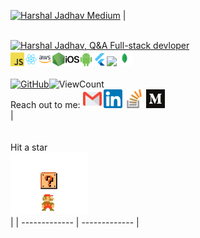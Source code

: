 [![Harshal Jadhav Medium](https://mediumblog-cards.vercel.app/getMediumBlogs?username=harshalrj25&type=horizontal)](https://medium.com/@harshalrj25)
| <img width=700/><div align="left"><a href="https://stackoverflow.com/users/7882093/harshal-jadhav"><img src="https://stackoverflow.com/users/flair/7882093.png?theme=dark" width="208" height="58" alt="Harshal Jadhav, Q&amp;A Full-stack devloper" title="Stack Overflow, Q&amp; Profile info"></a><br><code><img height="22" src="https://raw.githubusercontent.com/github/explore/80688e429a7d4ef2fca1e82350fe8e3517d3494d/topics/javascript/javascript.png"><img height="22" src="https://raw.githubusercontent.com/github/explore/80688e429a7d4ef2fca1e82350fe8e3517d3494d/topics/react/react.png"><img height="22" src="https://raw.githubusercontent.com/github/explore/80688e429a7d4ef2fca1e82350fe8e3517d3494d/topics/aws/aws.png"><img height="22" src="https://raw.githubusercontent.com/github/explore/80688e429a7d4ef2fca1e82350fe8e3517d3494d/topics/nodejs/nodejs.png"><img height="22" src="https://raw.githubusercontent.com/github/explore/80688e429a7d4ef2fca1e82350fe8e3517d3494d/topics/ios/ios.png"><img height="22" src="https://raw.githubusercontent.com/github/explore/80688e429a7d4ef2fca1e82350fe8e3517d3494d/topics/android/android.png"><img height="22" src="https://raw.githubusercontent.com/github/explore/80688e429a7d4ef2fca1e82350fe8e3517d3494d/topics/flutter/flutter.png"><img height="22" src="https://avatars2.githubusercontent.com/u/52924476?s=200&v=4"><img height="25" src="https://raw.githubusercontent.com/harshalrj25/MasterAssetsRepo/master/mongodb.png"></code><br><br><a href="https://github.com/harshalrj25"><img src="https://img.shields.io/github/followers/harshalrj25.svg?label=GitHub&style=social" alt="GitHub"></a>![ViewCount](https://views.whatilearened.today/views/github/harshalrj25/harshalrj25.svg)<br> Reach out to me: <a href="mailto:harshalrj25@gmail.com" alt="Contact me"><code><img  height="30" src="https://github.com/harshalrj25/MasterAssetsRepo/blob/master/gmail.svg"></code></a>&nbsp;<a href="https://www.linkedin.com/in/harshal-jadhav-298ba416a/" alt="Linkedin"><code><img  height="30" src="https://github.com/harshalrj25/MasterAssetsRepo/blob/master/linkedin.svg"></code></a>&nbsp;<a href="https://stackoverflow.com/users/7882093/harshal-jadhav?tab=profile" alt="Stack overflow"><code><img  height="30" src="https://github.com/harshalrj25/MasterAssetsRepo/blob/master/stackoverflow.png"></code></a>&nbsp;<a href="https://medium.com/@harshalrj25" alt="Medium"><code><img  height="30" src="https://github.com/harshalrj25/MasterAssetsRepo/blob/master/medium.png"></code></a></div>  | <div><br><br>Hit a star<br><a href="https://github.com/harshalrj25/harshalrj25"><img height="100" src="https://github.com/harshalrj25/MasterAssetsRepo/blob/master/mario.gif"></a></div>  |
| ------------- | ------------- |
